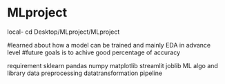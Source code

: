 # MLproject
local-
cd Desktop/MLproject/MLproject

#learned about how a model can be trained and mainly EDA in advance level 
#future goals is to achive good percentage of accuracy

requirement 
sklearn
pandas 
numpy 
matplotlib
streamlit
joblib
ML algo and library
data preprocessing 
datatransformation
pipeline
